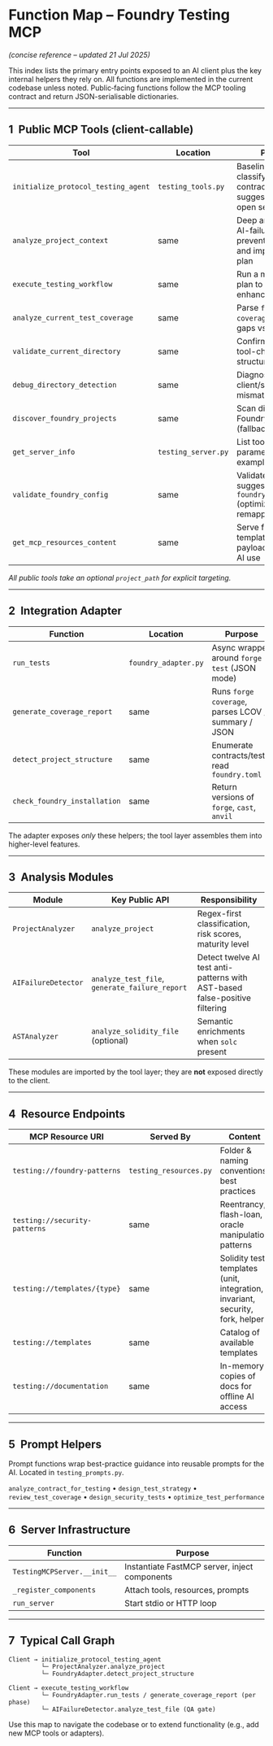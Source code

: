 # Function Map – Foundry Testing MCP  
_(concise reference – updated 21 Jul 2025)_

This index lists the primary entry points exposed to an AI client plus the key internal helpers they rely on.  All functions are implemented in the current codebase unless noted.  Public‐facing functions follow the MCP tooling contract and return JSON-serialisable dictionaries.

---

## 1 Public MCP Tools (client-callable)

| Tool | Location | Purpose |
|------|----------|---------|
| `initialize_protocol_testing_agent` | `testing_tools.py` | Baseline scan, classify contracts/tests, suggest workflow, open session |
| `analyze_project_context` | same | Deep analysis with AI-failure prevention/detection and improvement plan |
| `execute_testing_workflow` | same | Run a multi-phase plan to create or enhance tests |
| `analyze_current_test_coverage` | same | Parse `forge coverage`; highlight gaps vs target |
| `validate_current_directory` | same | Confirm Foundry tool-chain & project structure |
| `debug_directory_detection` | same | Diagnose client/server cwd mismatch |
| `discover_foundry_projects` | same | Scan disks for Foundry projects (fallback) |
| `get_server_info` | `testing_server.py` | List tools, parameters, examples |
| `validate_foundry_config` | same | Validate and auto-suggest fixes for `foundry.toml` (optimizer, viaIR, remappings) |
| `get_mcp_resources_content` | same | Serve full template/pattern/doc payloads for offline AI use |

_All public tools take an optional `project_path` for explicit targeting._

---

## 2 Integration Adapter

| Function | Location | Purpose |
|----------|----------|---------|
| `run_tests` | `foundry_adapter.py` | Async wrapper around `forge test` (JSON mode) |
| `generate_coverage_report` | same | Runs `forge coverage`, parses LCOV / summary / JSON |
| `detect_project_structure` | same | Enumerate contracts/tests, read `foundry.toml` |
| `check_foundry_installation` | same | Return versions of `forge`, `cast`, `anvil` |

The adapter exposes *only* these helpers; the tool layer assembles them into higher-level features.

---

## 3 Analysis Modules

| Module | Key Public API | Responsibility |
|--------|----------------|----------------|
| `ProjectAnalyzer` | `analyze_project` | Regex-first classification, risk scores, maturity level |
| `AIFailureDetector` | `analyze_test_file`, `generate_failure_report` | Detect twelve AI test anti-patterns with AST-based false-positive filtering |
| `ASTAnalyzer` | `analyze_solidity_file` (optional) | Semantic enrichments when `solc` present |

These modules are imported by the tool layer; they are **not** exposed directly to the client.

---

## 4 Resource Endpoints

| MCP Resource URI | Served By | Content |
|------------------|-----------|---------|
| `testing://foundry-patterns` | `testing_resources.py` | Folder & naming conventions, best practices |
| `testing://security-patterns` | same | Reentrancy, flash-loan, oracle manipulation patterns |
| `testing://templates/{type}` | same | Solidity test templates (unit, integration, invariant, security, fork, helper) |
| `testing://templates` | same | Catalog of available templates |
| `testing://documentation` | same | In-memory copies of docs for offline AI access |

---

## 5 Prompt Helpers

Prompt functions wrap best-practice guidance into reusable prompts for the AI.  Located in `testing_prompts.py`.

`analyze_contract_for_testing` • `design_test_strategy` • `review_test_coverage` • `design_security_tests` • `optimize_test_performance`

---

## 6 Server Infrastructure

| Function | Purpose |
|----------|---------|
| `TestingMCPServer.__init__` | Instantiate FastMCP server, inject components |
| `_register_components` | Attach tools, resources, prompts |
| `run_server` | Start stdio or HTTP loop |

---

## 7 Typical Call Graph

```text
Client → initialize_protocol_testing_agent
         └─ ProjectAnalyzer.analyze_project
         └─ FoundryAdapter.detect_project_structure

Client → execute_testing_workflow
         └─ FoundryAdapter.run_tests / generate_coverage_report (per phase)
         └─ AIFailureDetector.analyze_test_file (QA gate)
```

Use this map to navigate the codebase or to extend functionality (e.g., add new MCP tools or adapters). 
